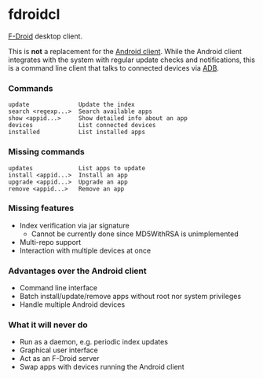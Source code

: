 # fdroidcl

[F-Droid](https://f-droid.org/) desktop client.

This is **not** a replacement for the [Android client](https://gitlab.com/fdroid/fdroidclient).
While the Android client integrates with the system with regular update checks
and notifications, this is a command line client that talks to connected
devices via [ADB](https://developer.android.com/tools/help/adb.html).

### Commands

	update              Update the index
	search <regexp...>  Search available apps
	show <appid...>     Show detailed info about an app
	devices             List connected devices
	installed           List installed apps

### Missing commands

	updates             List apps to update
	install <appid...>  Install an app
	upgrade <appid...>  Upgrade an app
	remove <appid...>   Remove an app

### Missing features

 * Index verification via jar signature
   - Cannot be currently done since MD5WithRSA is unimplemented
 * Multi-repo support
 * Interaction with multiple devices at once

### Advantages over the Android client

 * Command line interface
 * Batch install/update/remove apps without root nor system privileges
 * Handle multiple Android devices

### What it will never do

 * Run as a daemon, e.g. periodic index updates
 * Graphical user interface
 * Act as an F-Droid server
 * Swap apps with devices running the Android client
